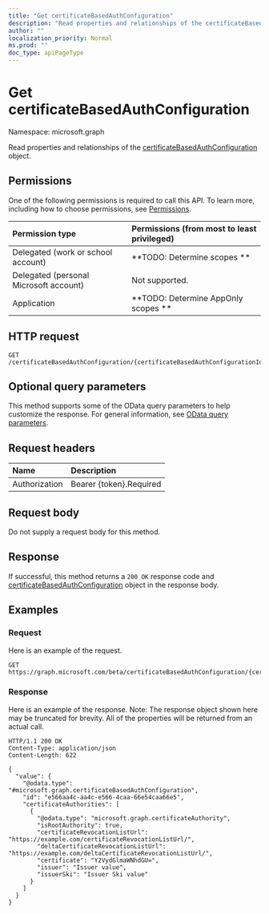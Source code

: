 ```yaml
---
title: "Get certificateBasedAuthConfiguration"
description: "Read properties and relationships of the certificateBasedAuthConfiguration object."
author: ""
localization_priority: Normal
ms.prod: ""
doc_type: apiPageType
---
```


# Get certificateBasedAuthConfiguration

Namespace: microsoft.graph

Read properties and relationships of the [certificateBasedAuthConfiguration](../resources/certificatebasedauthconfiguration.md) object.

## Permissions
One of the following permissions is required to call this API. To learn more, including how to choose permissions, see [Permissions](/concepts/permissions-reference.md).

|Permission type|Permissions (from most to least privileged)|
|:---|:---|
|Delegated (work or school account)|**TODO: Determine scopes **|
|Delegated (personal Microsoft account)|Not supported.|
|Application|**TODO: Determine AppOnly scopes **|

## HTTP request
<!-- {
  "blockType": "ignored"
}
-->
``` http
GET /certificateBasedAuthConfiguration/{certificateBasedAuthConfigurationId}
```

## Optional query parameters
This method supports some of the OData query parameters to help customize the response. For general information, see [OData query parameters](/graph/query-parameters).

## Request headers
|Name|Description|
|:---|:---|
|Authorization|Bearer {token}.Required|

## Request body
Do not supply a request body for this method.

## Response
If successful, this method returns a `200 OK` response code and [certificateBasedAuthConfiguration](../resources/certificatebasedauthconfiguration.md) object in the response body.

## Examples

### Request
Here is an example of the request.
<!-- {
  "blockType": "request",
  "name": "get_certificatebasedauthconfiguration"
}
-->
``` http
GET https://graph.microsoft.com/beta/certificateBasedAuthConfiguration/{certificateBasedAuthConfigurationId}
```

### Response
Here is an example of the response. Note: The response object shown here may be truncated for brevity. All of the properties will be returned from an actual call.
<!-- {
  "blockType": "response",
  "truncated": true,
  "@odata.type": "microsoft.graph.certificateBasedAuthConfiguration"
}
-->
``` http
HTTP/1.1 200 OK
Content-Type: application/json
Content-Length: 622

{
  "value": {
    "@odata.type": "#microsoft.graph.certificateBasedAuthConfiguration",
    "id": "e566aa4c-aa4c-e566-4caa-66e54caa66e5",
    "certificateAuthorities": [
      {
        "@odata.type": "microsoft.graph.certificateAuthority",
        "isRootAuthority": true,
        "certificateRevocationListUrl": "https://example.com/certificateRevocationListUrl/",
        "deltaCertificateRevocationListUrl": "https://example.com/deltaCertificateRevocationListUrl/",
        "certificate": "Y2VydGlmaWNhdGU=",
        "issuer": "Issuer value",
        "issuerSki": "Issuer Ski value"
      }
    ]
  }
}
```

